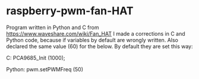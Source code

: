 # raspberry-pwm-fan-HAT

Program written in Python and C from https://www.waveshare.com/wiki/Fan_HAT I made a corrections in C and Python code, because if variables by default are wrongly written. Also declared the same value (60) for the below. By default they are set this way:

C:
PCA9685_Init (1000);

Python:
pwm.setPWMFreq (50)
